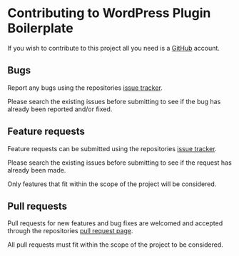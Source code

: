 # Contributing to WordPress Plugin Boilerplate

If you wish to contribute to this project all you need is a [GitHub](https://github.com/) account.

## Bugs

Report any bugs using the repositories [issue tracker](https://github.com/theantichris/WordPress-Plugin-Boilerplate/issues).

Please search the existing issues before submitting to see if the bug has already been reported and/or fixed.

## Feature requests

Feature requests can be submitted using the repositories
[issue tracker](https://github.com/theantichris/WordPress-Plugin-Boilerplate/issues).

Please search the existing issues before submitting to see if the request has already been made.

Only features that fit within the scope of the project will be considered.

## Pull requests

Pull requests for new features and bug fixes are welcomed and accepted through the repositories
[pull request page](https://github.com/theantichris/WordPress-Plugin-Boilerplate/pulls).

All pull requests must fit within the scope of the project to be considered.